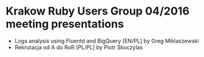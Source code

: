# Krakow Ruby Users Group 04/2016 meeting presentations

* Logs analysis using Fluentd and BigQuery [EN/PL] by Greg Miklaszewski
* Rekrutacja od A do RoR [PL/PL] by Piotr Skoczylas
